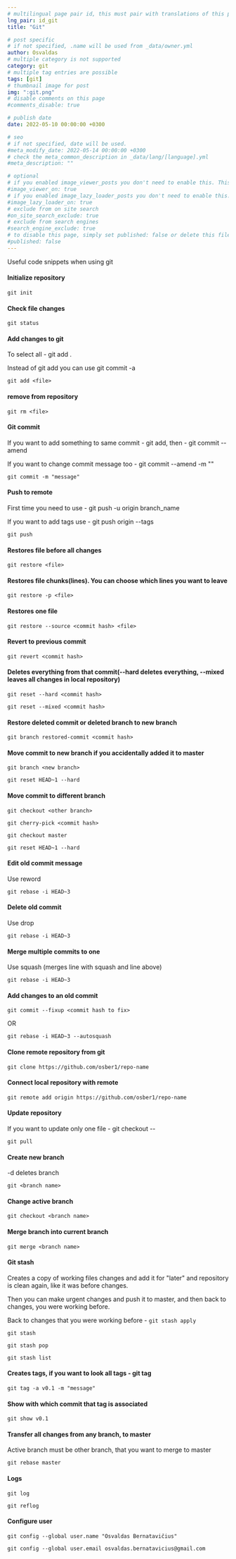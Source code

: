 ```yaml
---
# multilingual page pair id, this must pair with translations of this page. (This name must be unique)
lng_pair: id_git
title: "Git"

# post specific
# if not specified, .name will be used from _data/owner.yml
author: Osvaldas
# multiple category is not supported
category: git
# multiple tag entries are possible
tags: [git]
# thumbnail image for post
img: ":git.png"
# disable comments on this page
#comments_disable: true

# publish date
date: 2022-05-10 00:00:00 +0300

# seo
# if not specified, date will be used.
#meta_modify_date: 2022-05-14 00:00:00 +0300
# check the meta_common_description in _data/lang/[language].yml
#meta_description: ""

# optional
# if you enabled image_viewer_posts you don't need to enable this. This is only if image_viewer_posts = false
#image_viewer_on: true
# if you enabled image_lazy_loader_posts you don't need to enable this. This is only if image_lazy_loader_posts = false
#image_lazy_loader_on: true
# exclude from on site search
#on_site_search_exclude: true
# exclude from search engines
#search_engine_exclude: true
# to disable this page, simply set published: false or delete this file
#published: false
---
```

<!-- outline-start -->

Useful code snippets when using git

<!-- outline-end -->

#### Initialize repository
`git init`

#### Check file changes
`git status`

#### Add changes to git
To select all - git add .

Instead of git add you can use git commit -a

`git add <file>`

#### remove from repository
`git rm <file>`

#### Git commit
If you want to add something to same commit - git add, then - git commit --amend

If you want to change commit message too - git commit --amend -m "<New message>"

`git commit -m "message"`

#### Push to remote
First time you need to use - git push -u origin branch_name

If you want to add tags use - git push origin --tags

`git push`

#### Restores file before all changes
`git restore <file>`

#### Restores file chunks(lines). You can choose which lines you want to leave
`git restore -p <file>`

#### Restores one file
`git restore --source <commit hash> <file>`

#### Revert to previous commit
`git revert <commit hash>`

#### Deletes everything from that commit(--hard deletes everything, --mixed leaves all changes in local repository)
`git reset --hard <commit hash>`

`git reset --mixed <commit hash>`

#### Restore deleted commit or deleted branch to new branch
`git branch restored-commit <commit hash>`

#### Move commit to new branch if you accidentally added it to master
`git branch <new branch>`

`git reset HEAD~1 --hard`

#### Move commit to different branch
`git checkout <other branch>`

`git cherry-pick <commit hash>`

`git checkout master`

`git reset HEAD~1 --hard`

#### Edit old commit message
Use reword

`git rebase -i HEAD~3`

#### Delete old commit
Use drop

`git rebase -i HEAD~3`

#### Merge multiple commits to one
Use squash (merges line with squash and line above)

`git rebase -i HEAD~3`

#### Add changes to an old commit
`git commit --fixup <commit hash to fix>` 

OR 

`git rebase -i HEAD~3 --autosquash`

#### Clone remote repository from git
`git clone https://github.com/osber1/repo-name`

#### Connect local repository with remote
`git remote add origin https://github.com/osber1/repo-name`

#### Update repository
If you want to update only one file - git checkout -- <file>

`git pull`

#### Create new branch
-d deletes branch

`git <branch name>`

#### Change active branch
`git checkout <branch name>`

#### Merge branch into current branch
`git merge <branch name>`

#### Git stash 
Creates a copy of working files changes and add it for "later" and repository is clean again, like it was before changes.

Then you can make urgent changes and push it to master, and then back to changes, you were working before.

Back to changes that you were working before - `git stash apply`

`git stash`

`git stash pop`

`git stash list`

#### Creates tags, if you want to look all tags - git tag
`git tag -a v0.1 -m "message"`

#### Show with which commit that tag is associated
`git show v0.1`

#### Transfer all changes from any branch, to master
Active branch must be other branch, that you want to merge to master

`git rebase master`

#### Logs
`git log`

`git reflog`

#### Configure user
`git config --global user.name "Osvaldas Bernatavičius"`

`git config --global user.email osvaldas.bernatavicius@gmail.com`
